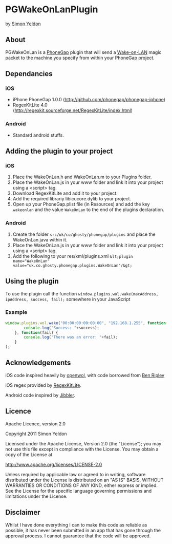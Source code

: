 # PGWakeOnLanPlugin 
by [Simon Yeldon](http://ghosty.co.uk/PGWakeOnLan)

## About
PGWakeOnLan is a [PhoneGap](http://www.phonegap.com) plugin that will send a [Wake-on-LAN](http://en.wikipedia.org/wiki/Wake-on-LAN) magic packet to the machine you specify from within your PhoneGap project.

## Dependancies 

### iOS
* iPhone PhoneGap 1.0.0 (http://github.com/phonegap/phonegap-iphone)
* RegexKitLite 4.0 (http://regexkit.sourceforge.net/RegexKitLite/index.html)

### Android
* Standard android stuffs.

## Adding the plugin to your project 

### iOS
1. Place the WakeOnLan.h and WakeOnLan.m to your Plugins folder.
2. Place the WakeOnLan.js in your www folder and link it into your project using a &lt;script&gt; tag.
3. Download RegexKitLite and add it to your project.
4. Add the required librariy libicucore.dylib to your project.
5. Open up your PhoneGap.plist file (in Resources) and add the key ```wakeonlan``` and the value ```WakeOnLan``` to the end of the plugins declaration.

### Android
1. Create the folder ```src/uk/co/ghosty/phonegap/plugins``` and place the WakeOnLan.java within it.
2. Place the WakeOnLan.js in your www folder and link it into your project using a &lt;script&gt; tag.
3. Add the following to your res/xml/plugins.xml ```&lt;plugin name="WakeOnLan" value="uk.co.ghosty.phonegap.plugins.WakeOnLan"/&gt;```

## Using the plugin 
To use the plugin call the function ```window.plugins.wol.wake(macAddress, ipAddress, success, fail);``` somewhere in your JavaScript

### Example
```javascript
window.plugins.wol.wake("00:00:00:00:00:00", "192.168.1.255", function(success) {
        console.log("Success: "+success);
    }, function(fail) {
        console.log("There was an error: "+fail);
    }
);
```

## Acknowledgements
iOS code inspired heavily by [openwol](http://code.google.com/p/openwol/), with code borrowed from [Ben Ripley](http://www.benripley.com/development/ios/udp-broadcasting-on-iphone-using-bsd-sockets/)

iOS regex provided by [RegexKitLite](http://regexkit.sourceforge.net/RegexKitLite/index.html).

Android code inspired by [Jibbler](http://www.jibble.org/wake-on-lan/).

## Licence
Apache Licence, version 2.0

Copyright 2011 Simon Yeldon

Licensed under the Apache License, Version 2.0 (the "License"); you may not use this file except in compliance with the License. You may obtain a copy of the License at

http://www.apache.org/licenses/LICENSE-2.0

Unless required by applicable law or agreed to in writing, software distributed under the License is distributed on an "AS IS" BASIS, WITHOUT WARRANTIES OR CONDITIONS OF ANY KIND, either express or implied. See the License for the specific language governing permissions and limitations under the License.

## Disclaimer
Whilst I have done everything I can to make this code as reliable as possible, it has never been submitted in an app that has gone through the approval process.  I cannot guarantee that the code will be approved.